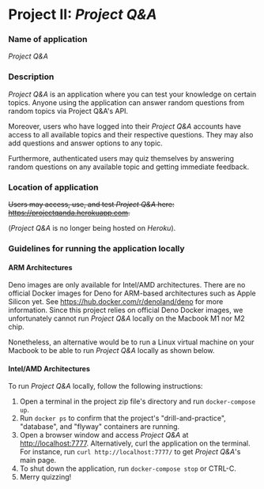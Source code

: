 # Project II: *Project Q&A*

### Name of application

*Project Q&A*

### Description 

*Project Q&A* is an application where you can test your knowledge on certain topics. Anyone using the application can answer random questions from random topics via Project Q&A's API.

Moreover, users who have logged into their *Project Q&A* accounts have access to all available topics and their respective questions. They may also add questions and answer options to any topic.

Furthermore, authenticated users may quiz themselves by answering random questions on any available topic and getting immediate feedback. 

<!-- ### Testing

*Project Q&A* offers automated tests under the path "drill-and-practice/tests/app_test.js". These tests validate responses to some of the HTTP requests that can be made to the application. Here is a list of tests offered: 

+ GET to /api/questions/random returns a json document
+ POST to /api/questions/answer with a correct answer returns { correct: true }
+ POST to /api/questions/answer with an incorrect answer returns { correct: false }
+ GET to / returns a document of media type "text/html"
+ GET to / renders "main.eta"
+ GET to /topics by unauthenticated users redirects to login page
+ GET to /topics by authenticated users is allowed
+ POST to /topics by admin users creates a topic
+ POST to /topics by non-admin users does not create a topic
+ POST to /topics/:id/delete by admin users deletes a topic
+ POST to /topics/:id/delete by non-admin users does not delete a topic -->

### Location of application 

~~Users may access, use, and test *Project Q&A* here: <https://projectqanda.herokuapp.com>.~~ 

(*Project Q&A* is no longer being hosted on _Heroku_).

### Guidelines for running the application locally 

#### ARM Architectures
Deno images are only available for Intel/AMD architectures. There are no official Docker images for Deno for ARM-based architectures such as Apple Silicon yet. See <https://hub.docker.com/r/denoland/deno> for more information. Since this project relies on official Deno Docker images, we unfortunately cannot run *Project Q&A* locally on the Macbook M1 nor M2 chip.

Nonetheless, an alternative would be to run a Linux virtual machine on your Macbook to be able to run *Project Q&A* locally as shown below.

<!-- If interested, see <https://github.com/LukeChannings/deno-arm64> for a workaround Deno Docker image for ARM64.  -->

#### Intel/AMD Architectures

To run *Project Q&A* locally, follow the following instructions:

1. Open a terminal in the project zip file's directory and run `docker-compose up`.
2. Run `docker ps` to confirm that the project's "drill-and-practice", "database", and "flyway" containers are running.
3. Open a browser window and access *Project Q&A* at <http://localhost:7777>. Alternatively, curl the application on the terminal. For instance, run `curl http://localhost:7777/` to get *Project Q&A*'s main page. 
4. To shut down the application, run `docker-compose stop` or CTRL-C.
5. Merry quizzing!
   